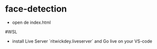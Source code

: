 # face-detection

- open de index.html

#WSL
 
 - install Live Server ´ritwickdey.liveserver´ and Go live on your VS-code 
